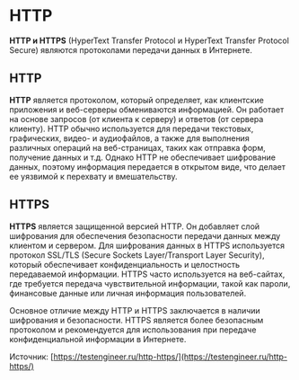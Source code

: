 # HTTP

**HTTP и HTTPS** (HyperText Transfer Protocol и HyperText Transfer Protocol Secure) являются протоколами передачи данных в Интернете.

## HTTP

**HTTP** является протоколом, который определяет, как клиентские приложения и веб-серверы обмениваются информацией. Он работает на основе запросов (от клиента к серверу) и ответов (от сервера клиенту). HTTP обычно используется для передачи текстовых, графических, видео- и аудиофайлов, а также для выполнения различных операций на веб-страницах, таких как отправка форм, получение данных и т.д. Однако HTTP не обеспечивает шифрование данных, поэтому информация передается в открытом виде, что делает ее уязвимой к перехвату и вмешательству.

## HTTPS

**HTTPS** является защищенной версией HTTP. Он добавляет слой шифрования для обеспечения безопасности передачи данных между клиентом и сервером. Для шифрования данных в HTTPS используется протокол SSL/TLS (Secure Sockets Layer/Transport Layer Security), который обеспечивает конфиденциальность и целостность передаваемой информации. HTTPS часто используется на веб-сайтах, где требуется передача чувствительной информации, такой как пароли, финансовые данные или личная информация пользователей.

Основное отличие между HTTP и HTTPS заключается в наличии шифрования и безопасности. HTTPS является более безопасным протоколом и рекомендуется для использования при передаче конфиденциальной информации в Интернете.







Источник: [https://testengineer.ru/http-https/](https://testengineer.ru/http-https/)
